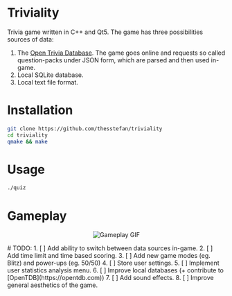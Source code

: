 # Triviality 

Trivia game written in C++ and Qt5. The game has three possibilities sources of data:

1. The [Open Trivia Database](https://opentdb.com). The game goes online and requests
so called question-packs under JSON form, which are parsed and then used in-game.
2. Local SQLite database.
3. Local text file format. 

# Installation
```bash
git clone https://github.com/thesstefan/triviality
cd triviality
qmake && make
```

# Usage
```bash
./quiz
```
# Gameplay
<p align="center">
  <img src="https://github.com/thesstefan/triviality/blob/readme/master/gameplay.gif" alt="Gameplay GIF"/>
</p>
# TODO:
1. [ ] Add ability to switch between data sources in-game.
2. [ ] Add time limit and time based scoring. 
3. [ ] Add new game modes (eg. Blitz) and power-ups (eg. 50/50)
4. [ ] Store user settings.
5. [ ] Implement user statistics analysis menu.
6. [ ] Improve local databases (+ contribute to [OpenTDB](https://opentdb.com)) 
7. [ ] Add sound effects.
8. [ ] Improve general aesthetics of the game.
